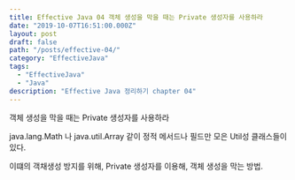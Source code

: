 ```yaml
---
title: Effective Java 04 객체 생성을 막을 때는 Private 생성자를 사용하라
date: "2019-10-07T16:51:00.000Z"
layout: post
draft: false
path: "/posts/effective-04/"
category: "EffectiveJava"
tags:
  - "EffectiveJava"
  - "Java"
description: "Effective Java 정리하기 chapter 04"
---
```


객체 생성을 막을 때는 Private 생성자를 사용하라

java.lang.Math 나 java.util.Array 같이 정적 메서드나 필드만 모은 Util성 클래스들이있다.

이떄의 객채생성 방지를 위해,
Private 생성자를 이용해, 객체 생성을 막는 방법.


